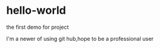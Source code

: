 hello-world
===========

the first demo for project

I'm a newer of using git hub,hope to be a professional user
